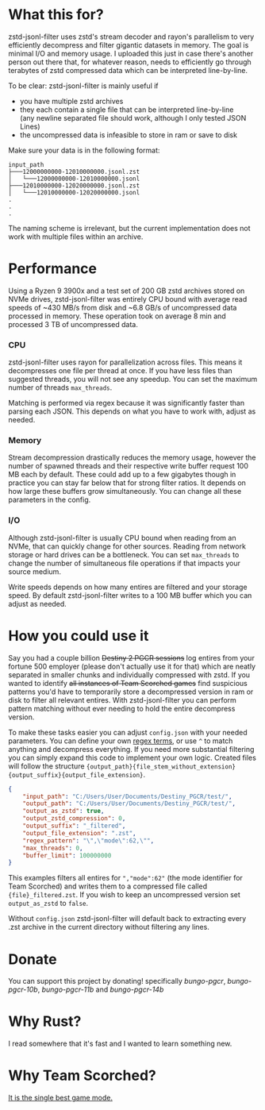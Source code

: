 # What this for?

zstd-jsonl-filter uses zstd's stream decoder and rayon's parallelism to very efficiently decompress and filter gigantic datasets in memory. The goal is minimal I/O and memory usage. I uploaded this just in case there's another person out there that, for whatever reason, needs to efficiently go through terabytes of zstd compressed data which can be interpreted line-by-line.

To be clear: zstd-jsonl-filter is mainly useful if

- you have multiple zstd archives
- they each contain a single file that can be interpreted line-by-line\
(any newline separated file should work, although I only tested JSON Lines)
- the uncompressed data is infeasible to store in ram or save to disk

Make sure your data is in the following format:

```
input_path
├───12000000000-12010000000.jsonl.zst
│   └───12000000000-12010000000.jsonl
├───12010000000-12020000000.jsonl.zst
│   └───12010000000-12020000000.jsonl
.
.
.
```


The naming scheme is irrelevant, but the current implementation does not work with multiple files within an archive.

# Performance

Using a Ryzen 9 3900x and a test set of 200 GB zstd archives stored on NVMe drives, zstd-jsonl-filter was entirely CPU bound with average read speeds of ~430 MB/s from disk and ~6.8 GB/s of uncompressed data processed in memory. These operation took on average 8 min and processed 3 TB of uncompressed data.

### CPU

zstd-jsonl-filter uses rayon for parallelization across files. This means it decompresses one file per thread at once. If you have less files than suggested threads, you will not see any speedup. You can set the maximum number of threads ``max_threads``.

Matching is performed via regex because it was significantly faster than parsing each JSON. This depends on what you have to work with, adjust as needed.

### Memory

Stream decompression drastically reduces the memory usage, however the number of spawned threads and their respective write buffer request 100 MB each by default. These could add up to a few gigabytes though in practice you can stay far below that for strong filter ratios. It depends on how large these buffers grow simultaneously. You can change all these parameters in the config.

### I/O

Although zstd-jsonl-filter is usually CPU bound when reading from an NVMe, that can quickly change for other sources. Reading from network storage or hard drives can be a bottleneck. You can set ``max_threads`` to change the number of simultaneous file operations if that impacts your source medium.

Write speeds depends on how many entires are filtered and your storage speed.
By default zstd-jsonl-filter writes to a 100 MB buffer which you can adjust as needed.

# How you could use it

Say you had a couple billion ~~Destiny 2 PGCR sessions~~ log entires from your fortune 500 employer (please don't actually use it for that) which are neatly separated in smaller chunks and individually compressed with zstd. If you wanted to identify  ~~all instances of Team Scorched games~~ find suspicious patterns you'd have to temporarily store a decompressed version in ram or disk to filter all relevant entires. With zstd-jsonl-filter you can perform pattern matching without ever needing to hold the entire decompress version.

To make these tasks easier you can adjust ``config.json`` with your needed parameters. You can define your own [regex terms](https://regex101.com/), or use ``^`` to match anything and decompress everything. If you need more substantial filtering you can simply expand this code to implement your own logic. Created files will follow the structure ``{output_path}{file_stem_without_extension}{output_suffix}{output_file_extension}``.
```json
{
    "input_path": "C:/Users/User/Documents/Destiny_PGCR/test/",
    "output_path": "C:/Users/User/Documents/Destiny_PGCR/test/",
    "output_as_zstd": true,
    "output_zstd_compression": 0,
    "output_suffix": "_filtered",
    "output_file_extension": ".zst",
    "regex_pattern": "\",\"mode\":62,\"",
    "max_threads": 0,
    "buffer_limit": 100000000
}
```
This examples filters all entires for ``","mode":62"`` (the mode identifier for Team Scorched) and writes them to a compressed file called ``{file}_filtered.zst``. If you wish to keep an uncompressed version set ``output_as_zstd`` to ``false``.

Without ``config.json`` zstd-jsonl-filter will default back to extracting every .zst archive in the current directory without filtering any lines.

# Donate

You can support this project by donating! specifically *bungo-pgcr*, *bungo-pgcr-10b*, *bungo-pgcr-11b* and *bungo-pgcr-14b*

# Why Rust?

I read somewhere that it's fast and I wanted to learn something new.

# Why Team Scorched?

[It is the single best game mode.](https://docs.google.com/document/d/1064ABA7NWypUyMI50-fxj2dT97gUU-Lvvdj5cwIrP0Q/)